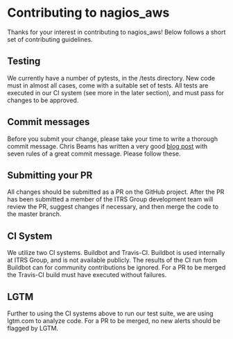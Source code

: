 # Contributing to nagios_aws

Thanks for your interest in contributing to nagios_aws! Below follows a short set of contributing guidelines.

## Testing

We currently have a number of pytests, in the /tests directory. New code must in almost all cases, come with a suitable
set of tests. All tests are executed in our CI system (see more in the later section), and must pass for changes to be
approved.

## Commit messages

Before you submit your change, please take your time to write a thorough commit message. Chris Beams has written a very
good [blog post](https://chris.beams.io/posts/git-commit/#seven-rule)
with seven rules of a great commit message. Please follow these.

## Submitting your PR

All changes should be submitted as a PR on the GitHub project. After the PR has been submitted a member of the ITRS
Group development team will review the PR, suggest changes if necessary, and then merge the code to the master branch.

## CI System

We utilize two CI systems. Buildbot and Travis-CI. Buildbot is used internally at ITRS Group, and is not available
publicly. The results of the CI run from Buildbot can for community contributions be ignored. For a PR to be merged the
Travis-CI build must have executed without failures.

## LGTM

Further to using the CI systems above to run our test suite, we are using lgtm.com to analyze code. For a PR to be
merged, no new alerts should be flagged by LGTM.
